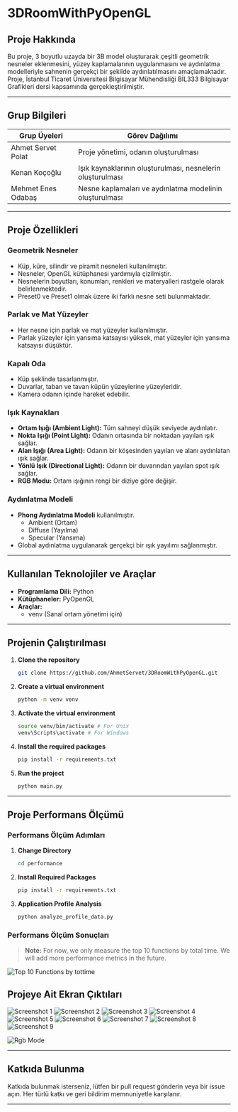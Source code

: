 # 3DRoomWithPyOpenGL

## Proje Hakkında

Bu proje, 3 boyutlu uzayda bir 3B model oluşturarak çeşitli geometrik nesneler eklenmesini, yüzey kaplamalarının uygulanmasını ve aydınlatma modelleriyle sahnenin gerçekçi bir şekilde aydınlatılmasını amaçlamaktadır. Proje, İstanbul Ticaret Üniversitesi Bilgisayar Mühendisliği BİL333 Bilgisayar Grafikleri dersi kapsamında gerçekleştirilmiştir.

---

## Grup Bilgileri

| Grup Üyeleri       | Görev Dağılımı                                             |
| ------------------ | ---------------------------------------------------------- |
| Ahmet Servet Polat | Proje yönetimi, odanın oluşturulması                       |
| Kenan Koçoğlu      | Işık kaynaklarının oluşturulması, nesnelerin oluşturulması |
| Mehmet Enes Odabaş | Nesne kaplamaları ve aydınlatma modelinin oluşturulması    |

---

## Proje Özellikleri

### Geometrik Nesneler

-   Küp, küre, silindir ve piramit nesneleri kullanılmıştır.
-   Nesneler, OpenGL kütüphanesi yardımıyla çizilmiştir.
-   Nesnelerin boyutları, konumları, renkleri ve materyalleri rastgele olarak belirlenmektedir.
-   Preset0 ve Preset1 olmak üzere iki farklı nesne seti bulunmaktadır.

### Parlak ve Mat Yüzeyler

-   Her nesne için parlak ve mat yüzeyler kullanılmıştır.
-   Parlak yüzeyler için yansıma katsayısı yüksek, mat yüzeyler için yansıma katsayısı düşüktür.

### Kapalı Oda

-   Küp şeklinde tasarlanmıştır.
-   Duvarlar, taban ve tavan küpün yüzeylerine yüzeyleridir.
-   Kamera odanın içinde hareket edebilir.

### Işık Kaynakları

-   **Ortam Işığı (Ambient Light):** Tüm sahneyi düşük seviyede aydınlatır.
-   **Nokta Işığı (Point Light):** Odanın ortasında bir noktadan yayılan ışık sağlar.
-   **Alan Işığı (Area Light):** Odanın bir köşesinden yayılan ve alanı aydınlatan ışık sağlar.
-   **Yönlü Işık (Directional Light):** Odanın bir duvarından yayılan spot ışık sağlar.
-   **RGB Modu:** Ortam ışığının rengi bir diziye göre değişir.

### Aydınlatma Modeli

-   **Phong Aydınlatma Modeli** kullanılmıştır.
    -   Ambient (Ortam)
    -   Diffuse (Yayılma)
    -   Specular (Yansıma)
-   Global aydınlatma uygulanarak gerçekçi bir ışık yayılımı sağlanmıştır.

---

## Kullanılan Teknolojiler ve Araçlar

-   **Programlama Dili:** Python
-   **Kütüphaneler:** PyOpenGL
-   **Araçlar:**
    -   venv (Sanal ortam yönetimi için)

---

## Projenin Çalıştırılması

1. **Clone the repository**

    ```bash
    git clone https://github.com/AhmetServet/3DRoomWithPyOpenGL.git
    ```

2. **Create a virtual environment**

    ```bash
    python -m venv venv
    ```

3. **Activate the virtual environment**

    ```bash
    source venv/bin/activate # For Unix
    venv\Scripts\activate # For Windows
    ```

4. **Install the required packages**

    ```bash
    pip install -r requirements.txt
    ```

5. **Run the project**

    ```bash
    python main.py
    ```

---

## Proje Performans Ölçümü

### Performans Ölçüm Adımları

1. **Change Directory**

    ```bash
    cd performance
    ```

2. **Install Required Packages**

    ```bash
    pip install -r requirements.txt
    ```

3. **Application Profile Analysis**

    ```bash
    python analyze_profile_data.py
    ```

### Performans Ölçüm Sonuçları

> **Note:** For now, we only measure the top 10 functions by total time. We will add more performance metrics in the future.

![Top 10 Functions by tottime](performance/top_10_functions_tottime.png)

## Projeye Ait Ekran Çıktıları

![Screenshot 1](screenshots/1.png)
![Screenshot 2](screenshots/2.png)
![Screenshot 3](screenshots/3.png)
![Screenshot 4](screenshots/4.png)
![Screenshot 5](screenshots/5.png)
![Screenshot 6](screenshots/6.png)
![Screenshot 7](screenshots/7.png)
![Screenshot 8](screenshots/8.png)
![Screenshot 9](screenshots/9.png)

![Rgb Mode](screenshots/rgb_mode.gif)

---

## Katkıda Bulunma

Katkıda bulunmak isterseniz, lütfen bir pull request gönderin veya bir issue açın. Her türlü katkı ve geri bildirim memnuniyetle karşılanır.

---
